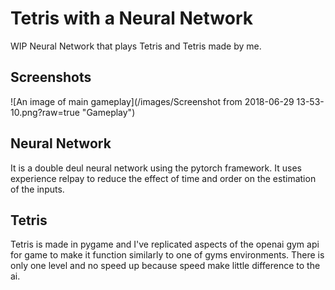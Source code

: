 # Tetris with a Neural Network
WIP Neural Network that plays Tetris and Tetris made by me.

## Screenshots
![An image of main gameplay](/images/Screenshot from 2018-06-29 13-53-10.png?raw=true "Gameplay")

## Neural Network
It is a double deul neural network using the pytorch framework. It uses experience relpay to reduce the effect of time and order on the estimation of the inputs. 

## Tetris
Tetris is made in pygame and I've replicated aspects of the openai gym api for game to make it function similarly to one of gyms environments. 
There is only one level and no speed up because speed make little difference to the ai.
